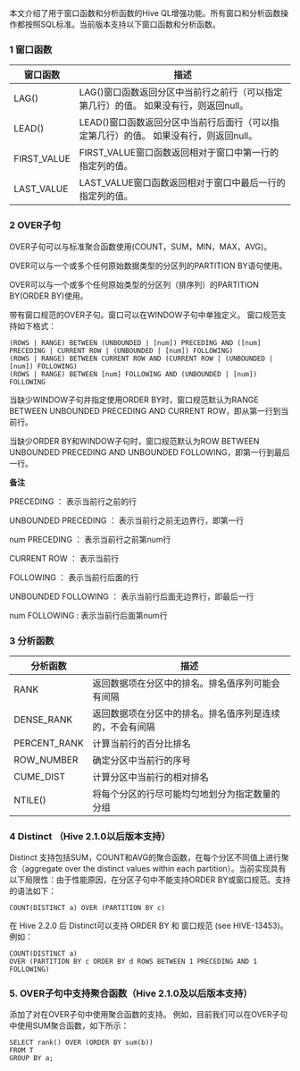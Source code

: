 本文介绍了用于窗口函数和分析函数的Hive QL增强功能。所有窗口和分析函数操作都按照SQL标准。当前版本支持以下窗口函数和分析函数。

### 1 窗口函数

窗口函数 | 描述
---|---
LAG() | LAG()窗口函数返回分区中当前行之前行（可以指定第几行）的值。 如果没有行，则返回null。
LEAD() | LEAD()窗口函数返回分区中当前行后面行（可以指定第几行）的值。 如果没有行，则返回null。
FIRST_VALUE | FIRST_VALUE窗口函数返回相对于窗口中第一行的指定列的值。
LAST_VALUE | LAST_VALUE窗口函数返回相对于窗口中最后一行的指定列的值。

### 2 OVER子句

OVER子句可以与标准聚合函数使用(COUNT，SUM，MIN，MAX，AVG)。

OVER可以与一个或多个任何原始数据类型的分区列的PARTITION BY语句使用。

OVER可以与一个或多个任何原始类型的分区列（排序列）的PARTITION BY(ORDER BY)使用。

带有窗口规范的OVER子句。窗口可以在WINDOW子句中单独定义。 窗口规范支持如下格式：
```
(ROWS | RANGE) BETWEEN (UNBOUNDED | [num]) PRECEDING AND ([num] PRECEDING | CURRENT ROW | (UNBOUNDED | [num]) FOLLOWING)
(ROWS | RANGE) BETWEEN CURRENT ROW AND (CURRENT ROW | (UNBOUNDED | [num]) FOLLOWING)
(ROWS | RANGE) BETWEEN [num] FOLLOWING AND (UNBOUNDED | [num]) FOLLOWING
```
当缺少WINDOW子句并指定使用ORDER BY时，窗口规范默认为RANGE BETWEEN UNBOUNDED PRECEDING AND CURRENT ROW，即从第一行到当前行。


当缺少ORDER BY和WINDOW子句时，窗口规范默认为ROW BETWEEN UNBOUNDED PRECEDING AND UNBOUNDED FOLLOWING，即第一行到最后一行。

**备注**

PRECEDING ： 表示当前行之前的行

UNBOUNDED PRECEDING ： 表示当前行之前无边界行，即第一行

num PRECEDING ： 表示当前行之前第num行

CURRENT ROW ： 表示当前行

FOLLOWING ： 表示当前行后面的行

UNBOUNDED FOLLOWING ： 表示当前行后面无边界行，即最后一行

num FOLLOWING : 表示当前行后面第num行


### 3 分析函数

分析函数 | 描述
---|---
RANK | 返回数据项在分区中的排名。排名值序列可能会有间隔
DENSE_RANK | 返回数据项在分区中的排名。排名值序列是连续的，不会有间隔
PERCENT_RANK | 计算当前行的百分比排名
ROW_NUMBER | 确定分区中当前行的序号
CUME_DIST | 计算分区中当前行的相对排名
NTILE() | 将每个分区的行尽可能均匀地划分为指定数量的分组

### 4 Distinct （Hive 2.1.0以后版本支持）

Distinct 支持包括SUM，COUNT和AVG的聚合函数，在每个分区不同值上进行聚合（aggregate over the distinct values within each partition）。当前实现具有以下局限性：由于性能原因，在分区子句中不能支持ORDER BY或窗口规范。支持的语法如下：
```
COUNT(DISTINCT a) OVER (PARTITION BY c)
```
在 Hive 2.2.0 后 Distinct可以支持 ORDER BY 和 窗口规范 (see HIVE-13453)。例如：
```
COUNT(DISTINCT a)
OVER (PARTITION BY c ORDER BY d ROWS BETWEEN 1 PRECEDING AND 1 FOLLOWING)
```
### 5. OVER子句中支持聚合函数（Hive 2.1.0及以后版本支持）

添加了对在OVER子句中使用聚合函数的支持。 例如，目前我们可以在OVER子句中使用SUM聚合函数，如下所示：
```
SELECT rank() OVER (ORDER BY sum(b))
FROM T
GROUP BY a;
```
